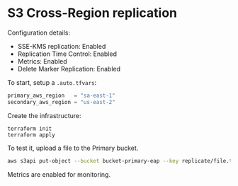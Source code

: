 # S3 Cross-Region replication

Configuration details:

- SSE-KMS replication: Enabled
- Replication Time Control: Enabled
- Metrics: Enabled
- Delete Marker Replication: Enabled

To start, setup a `.auto.tfvars`:

```terraform
primary_aws_region   = "sa-east-1"
secondary_aws_region = "us-east-2"
```

Create the infrastructure:

```
terraform init
terraform apply
```

To test it, upload a file to the Primary bucket.

```sh
aws s3api put-object --bucket bucket-primary-eap --key replicate/file.txt --body file.txt
```

Metrics are enabled for monitoring.
